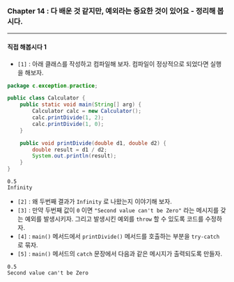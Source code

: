 
### Chapter 14 : 다 배운 것 같지만, 예외라는 중요한 것이 있어요 - 정리해 봅시다.

---

#### 직접 해봅시다 1

- `[1]` : 아래 클래스를 작성하고 컴파일해 보자. 컴파일이 정상적으로 되었다면 실행을 해보자.

```java
package c.exception.practice;

public class Calculator {
    public static void main(String[] arg) {
        Calculator calc = new Calculator();
        calc.printDivide(1, 2);
        calc.printDivide(1, 0);
    }

    public void printDivide(double d1, double d2) {
        double result = d1 / d2;
        System.out.println(result);
    }
}
```
```
0.5
Infinity
```

- `[2]` : 왜 두번째 결과가 `Infinity` 로 나왔는지 이야기해 보자. 
- `[3]` : 만약 두번째 값이 `0` 이면 `"Second value can't be Zero"` 라는 메시지를 갖는 예외를 발생시키자. 그리고 발생시킨 예외를 `throw` 할 수 있도록 코드를 수정하자.
- `[4]` : `main()` 메서드에서 `printDivide()` 메서드를 호출하는 부분을 `try-catch` 로 묶자.
- `[5]` : `main()` 메서드의 `catch` 문장에서 다음과 같은 메시지가 출력되도록 만들자.

```
0.5
Second value can't be Zero
```
